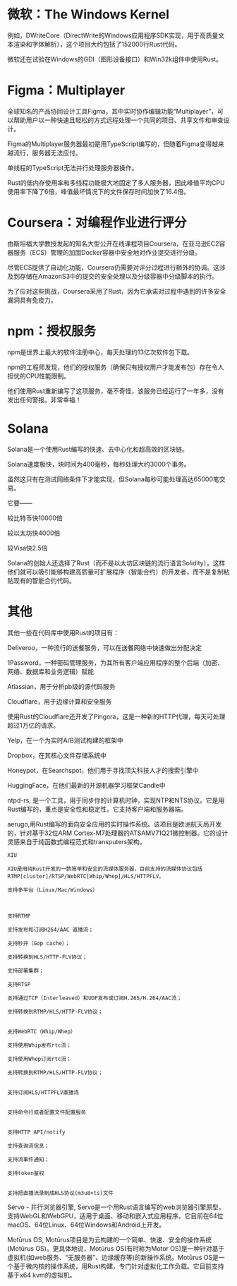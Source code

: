 # 微软：The Windows Kernel

例如，DWriteCore（DirectWrite的Windows应用程序SDK实现，用于高质量文本渲染和字体解析），这个项目大约包括了152000行Rust代码。

微软还在试验在Windows的GDI（图形设备接口）和Win32k组件中使用Rust。


# Figma：Multiplayer

全球知名的产品协同设计工具Figma，其中实时协作编辑功能“Multiplayer”，可以帮助用户以一种快速且轻松的方式远程处理一个共同的项目、共享文件和审查设计。

Figma的Multiplayer服务器最初是用TypeScript编写的，但随着Figma变得越来越流行，服务器无法应付。

单线程的TypeScript无法并行处理服务器操作。

Rust的低内存使用率和多线程功能极大地固定了多人服务器，因此峰值平均CPU使用率下降了6倍，峰值最坏情况下的文件保存时间加快了16.4倍。


# Coursera：对编程作业进行评分

由斯坦福大学教授发起的知名大型公开在线课程项目Coursera，在亚马逊EC2容器服务（ECS）管理的加固Docker容器中安全地对作业提交进行分级。

尽管ECS提供了自动化功能，Coursera仍需要对评分过程进行额外的协调。这涉及到存储在AmazonS3中的提交的安全处理以及分级容器中分级脚本的执行。

为了应对这些挑战，Coursera采用了Rust，因为它承诺对过程中遇到的许多安全漏洞具有免疫力。

# npm：授权服务

npm是世界上最大的软件注册中心，每天处理约13亿次软件包下载。          

npm的工程师发现，他们的授权服务（确保只有授权用户才能发布包）存在令人担忧的CPU性能限制。

他们使用Rust重新编写了这项服务，毫不奇怪，该服务已经运行了一年多，没有发出任何警报。非常幸福！

# Solana

Solana是一个使用Rust编写的快速、去中心化和超高效的区块链。

Solana速度极快，块时间为400毫秒，每秒处理大约3000个事务。

虽然这只有在测试网络条件下才能实现，但Solana每秒可能处理高达65000笔交易。

它要——

较比特币快10000倍         

较以太坊快4000倍

较Visa快2.5倍


Solana的创始人还选择了Rust（而不是以太坊区块链的流行语言Solidity），这样他们就可以吸引能够构建高质量可扩展程序（智能合约）的开发者，而不是复制粘贴现有的智能合约代码。


# 其他
其他一些在代码库中使用Rust的项目有：

Deliveroo，一种流行的送餐服务，可以在送餐网络中快速做出分配决定

1Password，一种密码管理服务，为其所有客户端应用程序的整个后端（加密、网络、数据库和业务逻辑）赋能

Atlassian，用于分析pb级的源代码服务

Cloudflare，用于边缘计算和安全服务

使用Rust的Cloudflare还开发了Pingora，这是一种新的HTTP代理，每天可处理超过1万亿的请求。

Yelp，在一个为实时A/B测试构建的框架中

Dropbox，在其核心文件存储系统中

Honeypot，在Searchspot，他们用于寻找顶尖科技人才的搜索引擎中

HuggingFace，在他们最新的开源机器学习框架Candle中

ntpd-rs, 是一个工具，用于同步你的计算机时钟，实现NTP和NTS协议。它是用Rust编写的，重点是安全性和稳定性。它支持客户端和服务器端。

aerugo,用Rust编写的面向安全应用的实时操作系统。该项目是欧洲航天局开发的，针对基于32位ARM Cortex-M7处理器的ATSAMV71Q21微控制器。它的设计灵感来自于纯函数式编程范式和transputers架构。


```
XIU

XIU是用纯Rust开发的一款简单和安全的流媒体服务器，目前支持的流媒体协议包括RTMP[cluster]/RTSP/WebRTC[Whip/Whep]/HLS/HTTPFLV。

支持多平台（Linux/Mac/Windows）



支持RTMP

支持发布和订阅H264/AAC 直播流；

支持秒开（Gop cache）；

支持转换到HLS/HTTP-FLV协议；

支持部署集群；

支持RTSP

支持通过TCP（Interleaved）和UDP发布或订阅H.265/H.264/AAC流；

支持转换到RTMP/HLS/HTTP-FLV协议；


支持WebRTC（Whip/Whep）

支持使用Whip发布rtc流；

支持使用Whep订阅rtc流；

支持转换到RTMP/HLS/HTTP-FLV协议；


支持订阅HLS/HTTPFLV直播流


支持命令行或者配置文件配置服务


支持HTTP API/notify

支持查询流信息；

支持流事件通知；

支持token鉴权


支持把直播流录制成HLS协议(m3u8+ts)文件
```

Servo - 并行浏览器引擎, Servo是一个用Rust语言编写的web浏览器引擎原型，支持WebGL和WebGPU，适用于桌面、移动和嵌入式应用程序。它目前在64位macOS、64位Linux、64位Windows和Android上开发。


Motūrus OS, Motūrus项目是为云构建的一个简单、快速、安全的操作系统(Motūrus OS)。更具体地说，Motūrus OS(有时称为Motor OS)是一种针对基于虚拟机(如web服务、“无服务器”、边缘缓存等)的新操作系统。Motūrus OS是一个基于微内核的操作系统，用Rust构建，专门针对虚拟化工作负载。它目前支持基于x64 kvm的虚拟机。